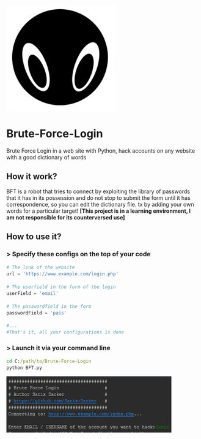 <img src="img/logo.png"><br>
# Brute-Force-Login
Brute Force Login in a web site with Python, hack accounts on any website with a good dictionary of words 

## How it work?
BFT is a robot that tries to connect by exploiting the library of passwords that it has in its possession and do not stop to submit the form until it has correspondence, so you can edit the dictionary file. tx by adding your own words for a particular target! **[This project is in a learning environment, I am not responsible for its counterversed use]**

## How to use it?

### > Specify these configs on the top of your code
```python
# The link of the website
url = 'https://www.example.com/login.php'

# The userfield in the form of the login
userField = 'email'

# The passwordfield in the form
passwordField = 'pass'

#...
#That's it, all your configurations is done
```
### > Launch it via your command line
```cmd
cd C:/path/to/Brute-Force-Login
python BFT.py
```

<img src="img/capture.png" >
